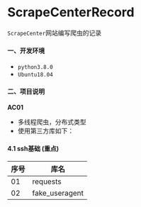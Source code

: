 # ScrapeCenterRecord
`ScrapeCenter`网站编写爬虫的记录

#### 一、开发环境
- `python3.8.0`
- `Ubuntu18.04`

#### 二、项目说明
**AC01**
- 多线程爬虫，分布式类型
- 使用第三方库如下：
#### 4.1 ssh基础 (重点)

| 序号 | 库名           |
| ---- | -------------- |
| 01   | requests       |
| 02   | fake_useragent |
